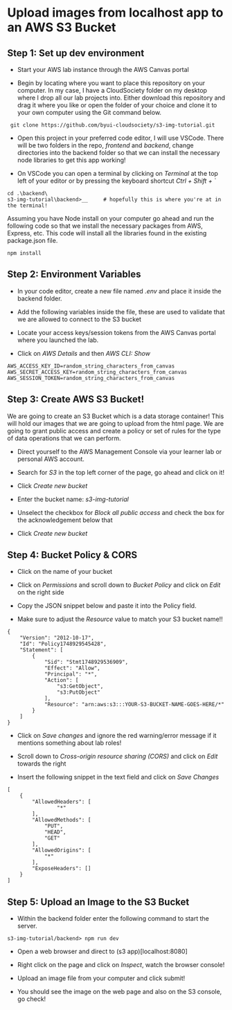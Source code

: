 # Upload images from localhost app to an AWS S3 Bucket

## Step 1: Set up dev environment

- Start your AWS lab instance through the AWS Canvas portal

- Begin by locating where you want to place this repository on your computer. In my case, I have a CloudSociety folder on my desktop where I drop all our lab projects into. Either download this repository and drag it where you like or open the folder of your choice and clone it to your own computer using the Git command below.

```
 git clone https://github.com/byui-cloudsociety/s3-img-tutorial.git
```

- Open this project in your preferred code editor, I will use VSCode. There will be two folders in the repo, _frontend_ and _backend_, change directories into the backend folder so that we can install the necessary node libraries to get this app working!

- On VSCode you can open a terminal by clicking on _Terminal_ at the top left of your editor or by pressing the keyboard shortcut _Ctrl + Shift + `_

```
cd .\backend\
s3-img-tutorial\backend>__     # hopefully this is where you're at in the terminal!
```

Assuming you have Node install on your computer go ahead and run the following code so that we install the necessary packages from AWS, Express, etc. This code will install all the libraries found in the existing package.json file.

```
npm install
```

## Step 2: Environment Variables

- In your code editor, create a new file named _.env_ and place it inside the backend folder.

- Add the following variables inside the file, these are used to validate that we are allowed to connect to the S3 bucket

- Locate your access keys/session tokens from the AWS Canvas portal where you launched the lab.
- Click on _AWS Details_ and then _AWS CLI: Show_

```
AWS_ACCESS_KEY_ID=random_string_characters_from_canvas
AWS_SECRET_ACCESS_KEY=random_string_characters_from_canvas
AWS_SESSION_TOKEN=random_string_characters_from_canvas
```

## Step 3: Create AWS S3 Bucket!

We are going to create an S3 Bucket which is a data storage container! This will hold our images that we are going to upload from the html page. We are going to grant public access and create a policy or set of rules for the type of data operations that we can perform.

- Direct yourself to the AWS Management Console via your learner lab or personal AWS account.

- Search for _S3_ in the top left corner of the page, go ahead and click on it!

- Click _Create new bucket_

- Enter the bucket name: _s3-img-tutorial_

- Unselect the checkbox for _Block all public access_ and check the box for the acknowledgement below that

- Click _Create new bucket_

## Step 4: Bucket Policy & CORS

- Click on the name of your bucket

- Click on _Permissions_ and scroll down to _Bucket Policy_ and click on _Edit_ on the right side

- Copy the JSON snippet below and paste it into the Policy field.

- Make sure to adjust the _Resource_ value to match your S3 bucket name!!

```
{
    "Version": "2012-10-17",
    "Id": "Policy1748929545428",
    "Statement": [
        {
            "Sid": "Stmt1748929536909",
            "Effect": "Allow",
            "Principal": "*",
            "Action": [
                "s3:GetObject",
                "s3:PutObject"
            ],
            "Resource": "arn:aws:s3:::YOUR-S3-BUCKET-NAME-GOES-HERE/*"
        }
    ]
}
```

- Click on _Save changes_ and ignore the red warning/error message if it mentions something about lab roles!

- Scroll down to _Cross-origin resource sharing (CORS)_ and click on _Edit_ towards the right

- Insert the following snippet in the text field and click on _Save Changes_

```
[
    {
        "AllowedHeaders": [
                "*"
        ],
        "AllowedMethods": [
            "PUT",
            "HEAD",
            "GET"
        ],
        "AllowedOrigins": [
            "*"
        ],
        "ExposeHeaders": []
    }
]
```

## Step 5: Upload an Image to the S3 Bucket

- Within the backend folder enter the following command to start the server.

```
s3-img-tutorial/backend> npm run dev
```

- Open a web browser and direct to (s3 app)[localhost:8080]

- Right click on the page and click on _Inspect_, watch the browser console!

- Upload an image file from your computer and click submit!

- You should see the image on the web page and also on the S3 console, go check!
